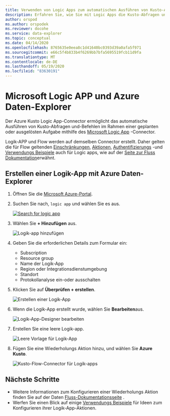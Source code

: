 ```yaml
---
title: Verwenden von Logic Apps zum automatischen Ausführen von Kusto-Abfragen
description: Erfahren Sie, wie Sie mit Logic Apps die Kusto-Abfragen und-Befehle automatisch ausführen und planen.
author: orspod
ms.author: orspodek
ms.reviewer: docohe
ms.service: data-explorer
ms.topic: conceptual
ms.date: 04/14/2020
ms.openlocfilehash: 8765635e0eea8c1d41640bc0393d39a0afa5f971
ms.sourcegitcommit: e66c5f4b833b4f6269bb7bfa5695519fcb11d9fa
ms.translationtype: MT
ms.contentlocale: de-DE
ms.lasthandoff: 05/19/2020
ms.locfileid: "83630191"
---
```

# <a name="microsoft-logic-app-and-azure-data-explorer"></a>Microsoft Logic APP und Azure Daten-Explorer

Der Azure Kusto Logic App-Connector ermöglicht das automatische Ausführen von Kusto-Abfragen und-Befehlen im Rahmen einer geplanten oder ausgelösten Aufgabe mithilfe des [Microsoft Logic App](https://docs.microsoft.com/azure/logic-apps/logic-apps-what-are-logic-apps) -Connector.

Logik-APP und Flow werden auf demselben Connector erstellt. Daher gelten die für Flow geltenden [Einschränkungen](flow.md#limitations), [Aktionen](flow.md#azure-kusto-flow-actions), [Authentifizierungs](flow.md#authentication) -und [Verwendungs Beispiele](flow.md#azure-kusto-flow-actions) auch für Logic apps, wie auf der [Seite zur Fluss Dokumentation](flow.md)erwähnt.

## <a name="how-to-create-a-logic-app-with-azure-data-explorer"></a>Erstellen einer Logik-App mit Azure Daten-Explorer

1. Öffnen Sie die [Microsoft Azure-Portal](https://ms.portal.azure.com/). 
1. Suchen Sie nach, `logic app` und wählen Sie es aus.

    [![](./Images/logicapps/logicapp-search.png "Search for logic app")](./Images/logicapps/logicapp-search.png#lightbox)

1. Wählen Sie **+ Hinzufügen** aus.

    ![Logik-app hinzufügen](./Images/logicapps/logicapp-add.png)

1. Geben Sie die erforderlichen Details zum Formular ein:
    * Subscription
    * Resource group
    * Name der Logik-App
    * Region oder Integrationsdienstumgebung
    * Standort
    * Protokollanalyse ein-oder ausschalten
1. Klicken Sie auf **Überprüfen + erstellen**.

    ![Erstellen einer Logik-App](./Images/logicapps/logicapp-create-new.png)

1. Wenn die Logik-App erstellt wurde, wählen Sie **Bearbeiten**aus.

    ![Logik-App-Designer bearbeiten](./Images/logicapps/logicapp-editdesigner.png "logicapp-editdesigner")

1. Erstellen Sie eine leere Logik-app.

    ![Leere Vorlage für Logik-App](./Images/logicapps/logicapp-blanktemplate.png "logicapp-blanktemplate")

1. Fügen Sie eine Wiederholungs Aktion hinzu, und wählen Sie **Azure Kusto**.

    ![Kusto-Flow-Connector für Logik-apps](./Images/logicapps/logicapp-kustoconnector.png "logicapp-kustoconnector")

## <a name="next-steps"></a>Nächste Schritte

* Weitere Informationen zum Konfigurieren einer Wiederholungs Aktion finden Sie auf der Daten [Fluss-Dokumentationsseite](flow.md) .
* Werfen Sie einen Blick auf einige [Verwendungs Beispiele](flow.md#azure-kusto-flow-actions) für Ideen zum Konfigurieren ihrer Logik-App-Aktionen.
